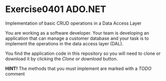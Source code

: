# Exercise0401 ADO.NET
Implementation of basic CRUD operations in a Data Access Layer

You are working as a software developer. Your team is developing an application that can manage a customer database and your task is to implement the operations in the data access layer (DAL). 

You find the application code in this repository so you will need to clone or download it by clicking the *Clone or download* button.


**HINT!** The methods that you must implement are marked with a *TODO* comment
